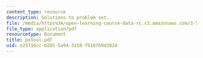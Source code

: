 ```yaml
---
content_type: resource
description: Solutions to problem set.
file: /media/https%3A/open-learning-course-data-rc.s3.amazonaws.com/3-53-electrochemical-processing-of-materials-spring-2001/e25716ccb2855a943210f510769d3924_ps5sol.pdf
file_type: application/pdf
resourcetype: Document
title: ps5sol.pdf
uid: e25716cc-b285-5a94-3210-f510769d3924
---
```

